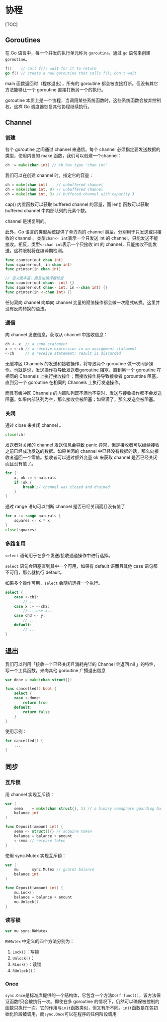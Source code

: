 # 协程

[TOC]

## Goroutines

在 Go 语言中，每一个并发的执行单元称为 `goroutine`。通过 `go` 语句来创建 `goroutine`。

~~~go
f()    // call f(); wait for it to return
go f() // create a new goroutine that calls f(); don't wait
~~~

main 函数返回时（程序退出），所有的 goroutine 都会被直接打断。但没有其它方法能够让一个 goroutine 直接打断另一个的执行。

goroutine 本质上是一个协程，当调用某些系统函数时，这些系统函数会放弃控制权，这样 Go 调度器恢复其他协程继续执行。

## Channel

### 创建

各个 goroutine 之间通过 channel 来通信。每个 channel 必须指定要发送数据的类型，使用内置的 make 函数，我们可以创建一个channel：

~~~go
ch := make(chan int) // ch has type 'chan int'
~~~

我们可以在创建 channel 时，指定它的容量：

~~~go
ch = make(chan int)    // unbuffered channel
ch = make(chan int, 0) // unbuffered channel
ch = make(chan int, 3) // buffered channel with capacity 3
~~~

cap() 内置函数可以获取 buffered channel 的容量，而 len() 函数可以获取 buffered channel 中内部队列的元素个数。

channel 是浅复制的。

此外，Go 语言的类型系统提供了单方向的 channel 类型，分别用于只发送或只接收的 channel 。类型`chan<- int`表示一个只发送 int 的 channel，只能发送不能接收。相反，类型`<-chan int`表示一个只接收 int 的 channel，只能接收不能发送。这种限制将在编译期检测。

~~~go
func counter(out chan int)
func squarer(out, in chan int)
func printer(in chan int)

// 语义更丰富，而且由编译器检查
func counter(out chan<- int) {}
func squarer(out chan<- int, in <-chan int) {}
func printer(in <-chan int) {}
~~~

任何双向 channel 向单向 channel 变量的赋值操作都会做一次隐式转换。这里并没有反向转换的语法。

### 通信

向 channel 发送信息，获取从 channel 中接收信息：

~~~go
ch <- x  // a send statement
x = <-ch // a receive expression in an assignment statement
<-ch     // a receive statement; result is discarded
~~~

无缓冲区 Channels 的发送和接收操作，将导致两个 goroutine 做一次同步操作。也就是说，发送操作将导致发送者goroutine 阻塞，直到另一个 goroutine 在相同的 Channels 上执行接收操作；而接收操作将导致接收者 gorountine 阻塞，直到另一个 goroutine 在相同的 Channels 上执行发送操作。

而具有缓冲区 Channels 的内部队列既不满也不空时，发送与接收操作都不会发送阻塞。如果内部队列为空，那么接收会被阻塞；如果满了，那么发送会被阻塞。



### 关闭

通过 close 来关闭 channel 。

~~~go
close(ch)
~~~

发送者对关闭的 channel 发送信息会导致 panic 异常，但是接收者可以继续接收之前已经成功发送的数据。如果关闭的 channel 中已经没有数据的话，那么向接收者返回一个零值。接收者可以通过额外变量 ok 来获取 channel 是否已经关闭而且没有值了。

~~~go 
for {
    x, ok := <-naturals
    if !ok {
        break // channel was closed and drained
    }
}
~~~

通过 range 语句可以判断 channel 是否已经关闭而且没有值了

~~~go
for x := range naturals {
    squares <- x * x
}
close(squares)
~~~



### 多路复用

`select` 语句用于在多个发送/接收通道操作中进行选择。

`select` 语句会阻塞直到其中一个可用，如果有 default 语而且其他 case 语句都不可用，那么就执行 default。

如果多个操作可用，`select` 会随机选择一个执行。

~~~go
select {
    case <-ch1:
        // ...
    case x := <-ch2:
        // ...use x...
    case ch3 <- y:
        // ...
    default:
        // ...
}
~~~



## 退出

我们可以利用「接收一个已经关闭且消耗完毕的 Channel 会返回 nil 」的特性，写一个工具函数，来向其他 goroutine 广播退出信息

~~~go
var done = make(chan struct{})

func cancelled() bool {
    select {
    case <-done:
        return true
    default:
        return false
    }
}
~~~

使用示例：

~~~go
for cancelled() {
    ...
}
~~~



## 同步

### 互斥锁

用 channel 实现互斥锁：

~~~go
var (
    sema    = make(chan struct{}, 1) // a binary semaphore guarding balance
    balance int
)

func Deposit(amount int) {
    sema <- struct{}{} // acquire token
    balance = balance + amount
    <-sema // release token
}
~~~

使用 sync.Mutex 实现互斥锁：

~~~go
var (
    mu      sync.Mutex // guards balance
    balance int
)

func Deposit(amount int) {
    mu.Lock()
    balance = balance + amount
    mu.Unlock()
}
~~~



### 读写锁

~~~go
var mu sync.RWMutex
~~~

`RWMutex` 中定义的四个方法分别为：

1. `Lock()`：写锁
2. `Unlock()`：
3. `RLock()`：读锁 
4. `RUnlock()`： 



### Once

`sync.Once`是标准库提供的一个结构体，它包含一个方法`Do(f func())`，该方法保证函数f只会被执行一次。即使在多 goroutine 的情况下，仍然可以确保被控制的函数只执行一次。它的作用与`init`函数类似，但又有所不同。`init`函数是在包初始化阶段被调用，而`sync.Once`可以在程序的任何阶段调用

